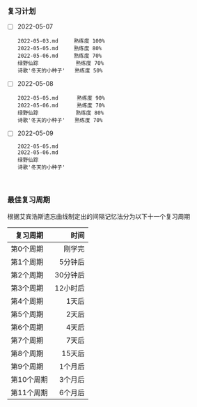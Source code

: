 ### 复习计划
- [ ] 2022-05-07
  ```shell
  2022-05-03.md     熟练度 100%
  2022-05-05.md     熟练度 80%
  2022-05-06.md     熟练度 70%
  绿野仙踪            熟练度 70%
  诗歌'冬天的小种子'   熟练度 50%
  ```

- [ ] 2022-05-08
  ```shell
  2022-05-05.md      熟练度 90%
  2022-05-06.md      熟练度 70%
  绿野仙踪            熟练度 80%
  诗歌'冬天的小种子'   熟练度 70%
  ```

- [ ] 2022-05-09
  ```shell
  2022-05-05.md      
  2022-05-06.md      
  绿野仙踪            
  诗歌'冬天的小种子'   
  ```

&nbsp;  
### 最佳复习周期

根据艾宾浩斯遗忘曲线制定出的间隔记忆法分为以下十一个复习周期

|复习周期|时间|
|---|---:|
|第0个周期|刚学完|
|第1个周期|5分钟后|
|第2个周期|30分钟后|
|第3个周期|12小时后|
|第4个周期|1天后|
|第5个周期|2天后|
|第6个周期|4天后|
|第7个周期|7天后|
|第8个周期|15天后|
|第9个周期|1个月后|
|第10个周期|3个月后|
|第11个周期|6个月后|



